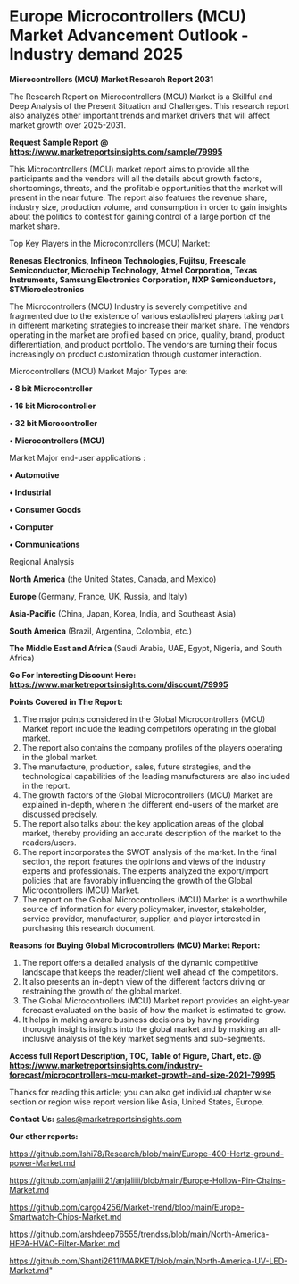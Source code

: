 # Europe Microcontrollers (MCU) Market Advancement Outlook - Industry demand 2025

<strong>Microcontrollers (MCU) Market Research Report 2031</strong>

The Research Report on Microcontrollers (MCU) Market is a Skillful and Deep Analysis of the Present Situation and Challenges. This research report also analyzes other important trends and market drivers that will affect market growth over 2025-2031.

<strong>Request Sample Report @ <a href=https://www.marketreportsinsights.com/sample/79995>https://www.marketreportsinsights.com/sample/79995</a></strong>

This Microcontrollers (MCU) market report aims to provide all the participants and the vendors will all the details about growth factors, shortcomings, threats, and the profitable opportunities that the market will present in the near future. The report also features the revenue share, industry size, production volume, and consumption in order to gain insights about the politics to contest for gaining control of a large portion of the market share.

Top Key Players in the Microcontrollers (MCU) Market:

<strong>Renesas Electronics, Infineon Technologies, Fujitsu, Freescale Semiconductor, Microchip Technology, Atmel Corporation, Texas Instruments, Samsung Electronics Corporation, NXP Semiconductors, STMicroelectronics</strong>

The Microcontrollers (MCU) Industry is severely competitive and fragmented due to the existence of various established players taking part in different marketing strategies to increase their market share. The vendors operating in the market are profiled based on price, quality, brand, product differentiation, and product portfolio. The vendors are turning their focus increasingly on product customization through customer interaction.

Microcontrollers (MCU) Market Major Types are:

<strong>• 8 bit Microcontroller

• 16 bit Microcontroller

• 32 bit Microcontroller

• Microcontrollers (MCU)</strong>

Market Major end-user applications :

<strong>• Automotive

• Industrial

• Consumer Goods

• Computer

• Communications</strong>

Regional Analysis

</u><strong><b>North America</b></strong> (the United States, Canada, and Mexico)

<strong><b>Europe </b></strong>(Germany, France, UK, Russia, and Italy)

<strong><b>Asia-Pacific</b></strong> (China, Japan, Korea, India, and Southeast Asia)

<strong><b>South America</b></strong> (Brazil, Argentina, Colombia, etc.)

<strong><b>The Middle East and Africa</b></strong> (Saudi Arabia, UAE, Egypt, Nigeria, and South Africa)

<strong>Go For Interesting Discount Here: <a href=https://www.marketreportsinsights.com/discount/79995>https://www.marketreportsinsights.com/discount/79995</a></strong>

<strong>Points Covered in The Report:</strong>
<ol>
  <li>The major points considered in the Global Microcontrollers (MCU) Market report include the leading competitors operating in the global market.</li>
  <li>The report also contains the company profiles of the players operating in the global market.</li>
  <li>The manufacture, production, sales, future strategies, and the technological capabilities of the leading manufacturers are also included in the report.</li>
  <li>The growth factors of the Global Microcontrollers (MCU) Market are explained in-depth, wherein the different end-users of the market are discussed precisely.</li>
  <li>The report also talks about the key application areas of the global market, thereby providing an accurate description of the market to the readers/users.</li>
  <li>The report incorporates the SWOT analysis of the market. In the final section, the report features the opinions and views of the industry experts and professionals. The experts analyzed the export/import policies that are favorably influencing the growth of the Global Microcontrollers (MCU) Market.</li>
  <li>The report on the Global Microcontrollers (MCU) Market is a worthwhile source of information for every policymaker, investor, stakeholder, service provider, manufacturer, supplier, and player interested in purchasing this research document.</li>
</ol>
<strong>Reasons for Buying Global Microcontrollers (MCU) Market Report:</strong>

<ol>
  <li>The report offers a detailed analysis of the dynamic competitive landscape that keeps the reader/client well ahead of the competitors.</li>
  <li>It also presents an in-depth view of the different factors driving or restraining the growth of the global market.</li>
  <li>The Global Microcontrollers (MCU) Market report provides an eight-year forecast evaluated on the basis of how the market is estimated to grow.</li>
  <li>It helps in making aware business decisions by having providing thorough insights insights into the global market and by making an all-inclusive analysis of the key market segments and sub-segments.</li>
</ol>
<strong>Access full Report Description, TOC, Table of Figure, Chart, etc. @ <a href=https://www.marketreportsinsights.com/industry-forecast/microcontrollers-mcu-market-growth-and-size-2021-79995>https://www.marketreportsinsights.com/industry-forecast/microcontrollers-mcu-market-growth-and-size-2021-79995</a></strong>


Thanks for reading this article; you can also get individual chapter wise section or region wise report version like Asia, United States, Europe.

<strong>Contact Us:</strong>
sales@marketreportsinsights.com

<strong>Our other reports:</strong>

<a href=https://github.com/Ishi78/Research/blob/main/Europe-400-Hertz-ground-power-Market.md>https://github.com/Ishi78/Research/blob/main/Europe-400-Hertz-ground-power-Market.md</a>

<a href=https://github.com/anjaliiii21/anjaliiii/blob/main/Europe-Hollow-Pin-Chains-Market.md>https://github.com/anjaliiii21/anjaliiii/blob/main/Europe-Hollow-Pin-Chains-Market.md</a>

<a href=https://github.com/cargo4256/Market-trend/blob/main/Europe-Smartwatch-Chips-Market.md>https://github.com/cargo4256/Market-trend/blob/main/Europe-Smartwatch-Chips-Market.md</a>

<a href=https://github.com/arshdeep76555/trendss/blob/main/North-America-HEPA-HVAC-Filter-Market.md>https://github.com/arshdeep76555/trendss/blob/main/North-America-HEPA-HVAC-Filter-Market.md</a>

<a href=https://github.com/Shanti2611/MARKET/blob/main/North-America-UV-LED-Market.md>https://github.com/Shanti2611/MARKET/blob/main/North-America-UV-LED-Market.md</a>"
